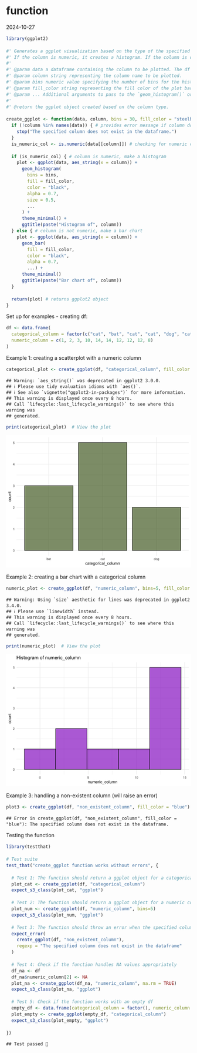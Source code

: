 function
================
2024-10-27

``` r
library(ggplot2)

#' Generates a ggplot visualization based on the type of the specified column. 
#' If the column is numeric, it creates a histogram. If the column is categorical, it creates a bar chart.
#'
#' @param data a dataframe containing the column to be plotted. The df must include the specified `column`.
#' @param column string representing the column name to be plotted. 
#' @param bins numeric value specifying the number of bins for the histogram; only used if the column is numeric. Default = 30 but the user can specify whatever they like.
#' @param fill_color string representing the fill color of the plot bars/points. 
#' @param ... Additional arguments to pass to the `geom_histogram()` or `geom_bar()` functions
#' 
#' @return the ggplot object created based on the column type.

create_ggplot <- function(data, column, bins = 30, fill_color = "steelblue", ...) {
  if (!column %in% names(data)) { # provides error message if column doesn't exist in df
    stop("The specified column does not exist in the dataframe.") 
  }
  is_numeric_col <- is.numeric(data[[column]]) # checking for numeric column
  
  if (is_numeric_col) { # column is numeric, make a histogram
    plot <- ggplot(data, aes_string(x = column)) +
      geom_histogram(
        bins = bins,
        fill = fill_color,
        color = "black",  
        alpha = 0.7,
        size = 0.5, 
        ...
      ) +
      theme_minimal() +
      ggtitle(paste("Histogram of", column))
  } else { # column is not numeric, make a bar chart
    plot <- ggplot(data, aes_string(x = column)) +
      geom_bar(
        fill = fill_color,
        color = "black", 
        alpha = 0.7,
        ...) +
      theme_minimal()
      ggtitle(paste("Bar chart of", column))
  }
  
  return(plot) # returns ggplot2 object
}
```

Set up for examples - creating df:

``` r
df <- data.frame(
  categorical_column = factor(c("cat", "bat", "cat", "cat", "dog", "cat", "bat", "dog", "cat", "bat")),
  numeric_column = c(1, 2, 3, 10, 14, 14, 12, 12, 12, 8)
)
```

Example 1: creating a scatterplot with a numeric column

``` r
categorical_plot <- create_ggplot(df, "categorical_column", fill_color = "darkolivegreen")
```

    ## Warning: `aes_string()` was deprecated in ggplot2 3.0.0.
    ## ℹ Please use tidy evaluation idioms with `aes()`.
    ## ℹ See also `vignette("ggplot2-in-packages")` for more information.
    ## This warning is displayed once every 8 hours.
    ## Call `lifecycle::last_lifecycle_warnings()` to see where this warning was
    ## generated.

``` r
print(categorical_plot)  # View the plot
```

![](assignmentB1_function_files/figure-gfm/unnamed-chunk-3-1.png)<!-- -->

Example 2: creating a bar chart with a categorical column

``` r
numeric_plot <- create_ggplot(df, "numeric_column", bins=5, fill_color = "darkorchid")
```

    ## Warning: Using `size` aesthetic for lines was deprecated in ggplot2 3.4.0.
    ## ℹ Please use `linewidth` instead.
    ## This warning is displayed once every 8 hours.
    ## Call `lifecycle::last_lifecycle_warnings()` to see where this warning was
    ## generated.

``` r
print(numeric_plot)  # View the plot
```

![](assignmentB1_function_files/figure-gfm/unnamed-chunk-4-1.png)<!-- -->

Example 3: handling a non-existent column (will raise an error)

``` r
plot3 <- create_ggplot(df, "non_existent_column", fill_color = "blue")
```

    ## Error in create_ggplot(df, "non_existent_column", fill_color = "blue"): The specified column does not exist in the dataframe.

Testing the function

``` r
library(testthat)

# Test suite
test_that("create_ggplot function works without errors", {
  
  # Test 1: The function should return a ggplot object for a categorical column
  plot_cat <- create_ggplot(df, "categorical_column")
  expect_s3_class(plot_cat, "ggplot")
  
  # Test 2: The function should return a ggplot object for a numeric column
  plot_num <- create_ggplot(df, "numeric_column", bins=5)
  expect_s3_class(plot_num, "ggplot")
  
  # Test 3: The function should throw an error when the specified column does not exist
  expect_error(
    create_ggplot(df, "non_existent_column"),
    regexp = "The specified column does not exist in the dataframe"
  )
  
  # Test 4: Check if the function handles NA values appropriately
  df_na <- df
  df_na$numeric_column[2] <- NA  
  plot_na <- create_ggplot(df_na, "numeric_column", na.rm = TRUE)
  expect_s3_class(plot_na, "ggplot")
  
  # Test 5: Check if the function works with an empty df
  empty_df <- data.frame(categorical_column = factor(), numeric_column = numeric(0))
  plot_empty <- create_ggplot(empty_df, "categorical_column")
  expect_s3_class(plot_empty, "ggplot")
  
})
```

    ## Test passed 🎉
